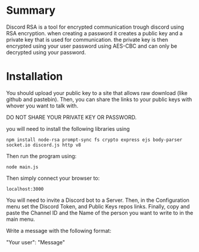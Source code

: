# Summary
Discord RSA is a tool for encrypted communication trough discord using RSA encryption.
when creating a password it creates a public key and a private key that is used for communication.
the private key is then encrypted using your user password using AES-CBC and can only be decrypted using your password.


# Installation

You should upload your public key to a site that allows raw download (like github and pastebin). Then, you can share
the links to your public keys with whover you want to talk with.

DO NOT SHARE YOUR PRIVATE KEY OR PASSWORD.

you will need to install the following libraries using

```
npm install node-rsa prompt-sync fs crypto express ejs body-parser socket.io discord.js http v8
```

Then run the program using:

```
node main.js
```

Then simply connect your browser to:

```
localhost:3000
```

You will need to invite a Discord bot to a Server. Then, in the Configuration menu set the Discord Token, and Public Keys repos links. Finally, copy and paste the Channel ID and the Name of the person you want to write to in the main menu.

Write a message with the following format:

"Your user": "Message"
